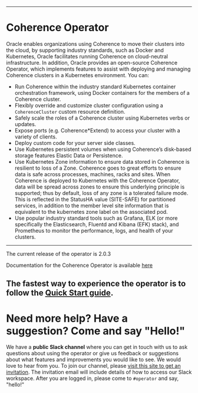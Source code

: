 <!--
Copyright 2019, Oracle Corporation and/or its affiliates.
All rights reserved.  Licensed under the Universal
Permissive License v 1.0 as shown at
http://oss.oracle.com/licenses/upl.

-->

-----

# Coherence Operator

Oracle enables organizations using Coherence to move their clusters into the cloud, by supporting industry standards, such as Docker and Kubernetes, Oracle facilitates running Coherence on cloud-neutral infrastructure. In addition, Oracle provides an open-source Coherence Operator, which implements features to assist with deploying and managing Coherence clusters in a Kubernetes environment. You can:

* Run Coherence within the industry standard Kubernetes container orchestration framework, using Docker containers for the members of a Coherence cluster.
* Flexibly override and customize cluster configuration using a `CoherenceCluster` custom resource definition.
* Safely scale the roles of a Coherence cluster using Kubernetes verbs or updates.
* Expose ports (e.g. Coherence*Extend) to access your cluster with a variety of clients.
* Deploy custom code for your server side classes.
* Use Kubernetes persistent volumes when using Coherence’s disk-based storage features Elastic Data or Persistence.
* Use Kubernetes Zone information to ensure data stored in Coherence is resilient to loss of a Zone. Coherence goes to great efforts to ensure data is safe across processes, machines, racks and sites. When Coherence is deployed to Kubernetes with the Coherence Operator, data will be spread across zones to ensure this underlying principle is supported; thus by default, loss of any zone is a tolerated failure mode. This is reflected in the StatusHA value (SITE-SAFE) for partitioned services, in addition to the member level site information that is equivalent to the kubernetes zone label on the associated pod.
* Use popular industry standard tools such as Grafana, ELK (or more specifically the Elasticsearch, Fluentd and Kibana (EFK) stack), and Prometheus to monitor the performance, logs, and health of your clusters.

-------
The current release of the operator is 2.0.3

Documentation for the Coherence Operator is available [here](https://oracle.github.io/coherence-operator/docs/2.0.3)

The fastest way to experience the operator is to follow the 
[Quick Start guide](https://oracle.github.io/coherence-operator/docs/2.0.3/#/about/03_quickstart).
-------

# Need more help? Have a suggestion? Come and say "Hello!"

We have a **public Slack channel** where you can get in touch with us to ask questions about using the operator or give us feedback or suggestions about what features and improvements you would like to see. We would love to hear from you. To join our channel, please [visit this site to get an invitation](https://join.slack.com/t/oraclecoherence/shared_invite/enQtNzcxNTQwMTAzNjE4LTJkZWI5ZDkzNGEzOTllZDgwZDU3NGM2YjY5YWYwMzM3ODdkNTU2NmNmNDFhOWIxMDZlNjg2MzE3NmMxZWMxMWE).  The
invitation email will include details of how to access our Slack
workspace.  After you are logged in, please come to `#operator` and say, "hello!"

